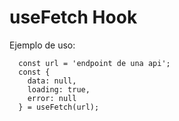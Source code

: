 # useFetch Hook

Ejemplo de uso:
```
  const url = 'endpoint de una api';
  const { 
    data: null,
    loading: true,
    error: null
  } = useFetch(url);
```